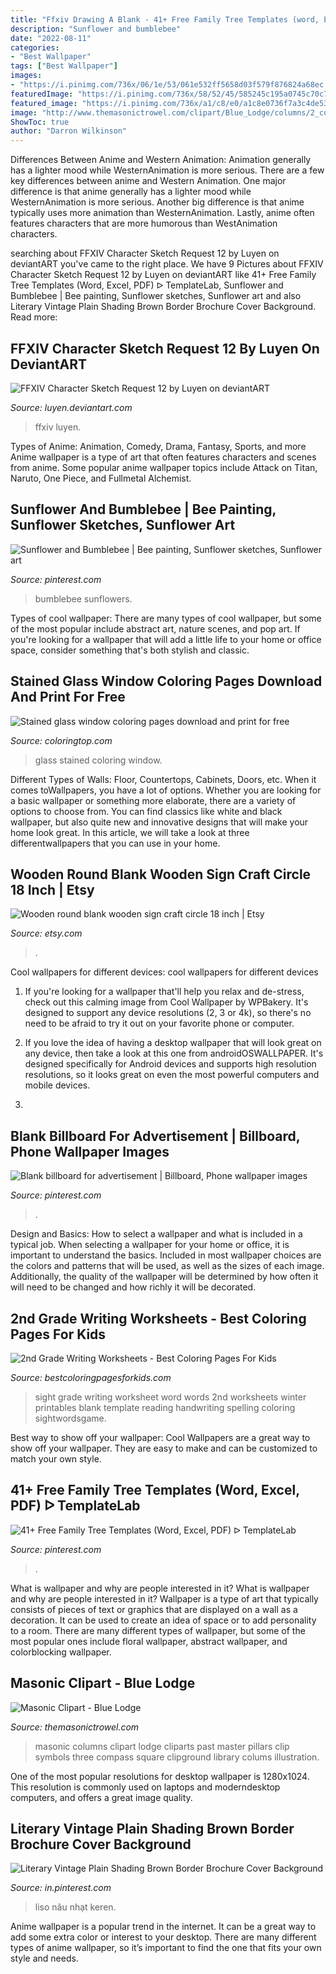 ```yaml
---
title: "Ffxiv Drawing A Blank - 41+ Free Family Tree Templates (word, Excel, Pdf) ᐅ Templatelab"
description: "Sunflower and bumblebee"
date: "2022-08-11"
categories:
- "Best Wallpaper"
tags: ["Best Wallpaper"]
images:
- "https://i.pinimg.com/736x/06/1e/53/061e532ff5658d03f579f876824a68ec.jpg"
featuredImage: "https://i.pinimg.com/736x/58/52/45/585245c195a0745c70c77a5f61bf57ef.jpg"
featured_image: "https://i.pinimg.com/736x/a1/c8/e0/a1c8e0736f7a3c4de53edd975f262718.jpg"
image: "http://www.themasonictrowel.com/clipart/Blue_Lodge/columns/2_columns/2_columns_05.gif"
ShowToc: true
author: "Darron Wilkinson"
---
```



Differences Between Anime and Western Animation: Animation generally has a lighter mood while WesternAnimation is more serious.
There are a few key differences between anime and Western Animation. One major difference is that anime generally has a lighter mood while WesternAnimation is more serious. Another big difference is that anime typically uses more animation than WesternAnimation. Lastly, anime often features characters that are more humorous than WestAnimation characters.

	

		
searching about FFXIV Character Sketch Request 12 by Luyen on deviantART you've came to the right place. We have 9 Pictures about FFXIV Character Sketch Request 12 by Luyen on deviantART like 41+ Free Family Tree Templates (Word, Excel, PDF) ᐅ TemplateLab, Sunflower and Bumblebee | Bee painting, Sunflower sketches, Sunflower art and also Literary Vintage Plain Shading Brown Border Brochure Cover Background. Read more:
		
    
## FFXIV Character Sketch Request 12 By Luyen On DeviantART

<img loading=lazy src="http://th08.deviantart.net/fs70/PRE/f/2014/144/2/c/ffxiv_character_sketch_request_12_by_luyen-d7jlkvc.jpg" onerror="this.onerror=null;this.src='https://tse3.mm.bing.net/th?id=OIP.lAaaEX2LNsKQqCMSMI3WUQHaKD&amp;pid=15.1';" alt="FFXIV Character Sketch Request 12 by Luyen on deviantART">

_Source: luyen.deviantart.com_

>ffxiv luyen. 

	

Types of Anime: Animation, Comedy, Drama, Fantasy, Sports, and more
Anime wallpaper is a type of art that often features characters and scenes from anime. Some popular anime wallpaper topics include Attack on Titan, Naruto, One Piece, and Fullmetal Alchemist.

    
## Sunflower And Bumblebee | Bee Painting, Sunflower Sketches, Sunflower Art

<img loading=lazy src="https://i.pinimg.com/736x/a1/c8/e0/a1c8e0736f7a3c4de53edd975f262718.jpg" onerror="this.onerror=null;this.src='https://tse4.mm.bing.net/th?id=OIP.momXp8vGp-ip_3xjT94dvAHaJ4&amp;pid=15.1';" alt="Sunflower and Bumblebee | Bee painting, Sunflower sketches, Sunflower art">

_Source: pinterest.com_

>bumblebee sunflowers. 

	

Types of cool wallpaper:
There are many types of cool wallpaper, but some of the most popular include abstract art, nature scenes, and pop art. If you're looking for a wallpaper that will add a little life to your home or office space, consider something that's both stylish and classic.

    
## Stained Glass Window Coloring Pages Download And Print For Free

<img loading=lazy src="http://coloringtop.com/sites/default/files/14_99.png" onerror="this.onerror=null;this.src='https://tse2.mm.bing.net/th?id=OIP.rsegrUZPjnlXXflpsERBTAHaJ-&amp;pid=15.1';" alt="Stained glass window coloring pages download and print for free">

_Source: coloringtop.com_

>glass stained coloring window. 

	

Different Types of Walls: Floor, Countertops, Cabinets, Doors, etc.
When it comes toWallpapers, you have a lot of options. Whether you are looking for a basic wallpaper or something more elaborate, there are a variety of options to choose from. You can find classics like white and black wallpaper, but also quite new and innovative designs that will make your home look great. In this article, we will take a look at three differentwallpapers that you can use in your home.

    
## Wooden Round Blank Wooden Sign Craft Circle 18 Inch | Etsy

<img loading=lazy src="https://i.etsystatic.com/26374680/r/il/42f30d/2804734548/il_fullxfull.2804734548_j10l.jpg" onerror="this.onerror=null;this.src='https://tse1.mm.bing.net/th?id=OIP.DhZFQyFMXwvaoZKin59gcAHaJ4&amp;pid=15.1';" alt="Wooden round blank wooden sign craft circle 18 inch | Etsy">

_Source: etsy.com_

>. 

	

Cool wallpapers for different devices:
cool wallpapers for different devices 

1. If you're looking for a wallpaper that'll help you relax and de-stress, check out this calming image from Cool Wallpaper by WPBakery. It's designed to support any device resolutions (2, 3 or 4k), so there's no need to be afraid to try it out on your favorite phone or computer.

2. If you love the idea of having a desktop wallpaper that will look great on any device, then take a look at this one from androidOSWALLPAPER. It's designed specifically for Android devices and supports high resolution resolutions, so it looks great on even the most powerful computers and mobile devices.

3.

    
## Blank Billboard For Advertisement | Billboard, Phone Wallpaper Images

<img loading=lazy src="https://i.pinimg.com/736x/1c/b8/29/1cb829557900586efc873feb9ece84d3--poster-templates.jpg" onerror="this.onerror=null;this.src='https://tse3.mm.bing.net/th?id=OIP.6LAOkyx7oRd4PjYB57DvUAHaEo&amp;pid=15.1';" alt="Blank billboard for advertisement | Billboard, Phone wallpaper images">

_Source: pinterest.com_

>. 

	

Design and Basics: How to select a wallpaper and what is included in a typical job.
When selecting a wallpaper for your home or office, it is important to understand the basics. Included in most wallpaper choices are the colors and patterns that will be used, as well as the sizes of each image. Additionally, the quality of the wallpaper will be determined by how often it will need to be changed and how richly it will be decorated.

    
## 2nd Grade Writing Worksheets - Best Coloring Pages For Kids

<img loading=lazy src="https://www.bestcoloringpagesforkids.com/wp-content/uploads/2019/03/2nd-Grade-Writing-Sight-Words-Worksheet.jpg" onerror="this.onerror=null;this.src='https://tse1.mm.bing.net/th?id=OIP.GR-B8CPtXlxxT5RBNsY0oQHaKL&amp;pid=15.1';" alt="2nd Grade Writing Worksheets - Best Coloring Pages For Kids">

_Source: bestcoloringpagesforkids.com_

>sight grade writing worksheet word words 2nd worksheets winter printables blank template reading handwriting spelling coloring sightwordsgame. 

	

Best way to show off your wallpaper:
Cool Wallpapers are a great way to show off your wallpaper. They are easy to make and can be customized to match your own style.

    
## 41+ Free Family Tree Templates (Word, Excel, PDF) ᐅ TemplateLab

<img loading=lazy src="https://i.pinimg.com/736x/06/1e/53/061e532ff5658d03f579f876824a68ec.jpg" onerror="this.onerror=null;this.src='https://tse2.mm.bing.net/th?id=OIP.lAcmxEn5Dd2H-l3ZqRIIHwHaKe&amp;pid=15.1';" alt="41+ Free Family Tree Templates (Word, Excel, PDF) ᐅ TemplateLab">

_Source: pinterest.com_

>. 

	

What is wallpaper and why are people interested in it?
What is wallpaper and why are people interested in it?
Wallpaper is a type of art that typically consists of pieces of text or graphics that are displayed on a wall as a decoration. It can be used to create an idea of space or to add personality to a room. There are many different types of wallpaper, but some of the most popular ones include floral wallpaper, abstract wallpaper, and colorblocking wallpaper.

    
## Masonic Clipart - Blue Lodge

<img loading=lazy src="http://www.themasonictrowel.com/clipart/Blue_Lodge/columns/2_columns/2_columns_05.gif" onerror="this.onerror=null;this.src='https://tse3.mm.bing.net/th?id=OIP.p8ToFykw8Sd33-TCVwxrUQHaLH&amp;pid=15.1';" alt="Masonic Clipart - Blue Lodge">

_Source: themasonictrowel.com_

>masonic columns clipart lodge cliparts past master pillars clip symbols three compass square clipground library colums illustration. 

	

One of the most popular resolutions for desktop wallpaper is 1280x1024. This resolution is commonly used on laptops and moderndesktop computers, and offers a great image quality.

    
## Literary Vintage Plain Shading Brown Border Brochure Cover Background

<img loading=lazy src="https://i.pinimg.com/736x/58/52/45/585245c195a0745c70c77a5f61bf57ef.jpg" onerror="this.onerror=null;this.src='https://tse3.mm.bing.net/th?id=OIP.DarueSXydecZni133TS2RAHaLH&amp;pid=15.1';" alt="Literary Vintage Plain Shading Brown Border Brochure Cover Background">

_Source: in.pinterest.com_

>liso nâu nhạt keren. 

	

Anime wallpaper is a popular trend in the internet. It can be a great way to add some extra color or interest to your desktop. There are many different types of anime wallpaper, so it’s important to find the one that fits your own style and needs.

